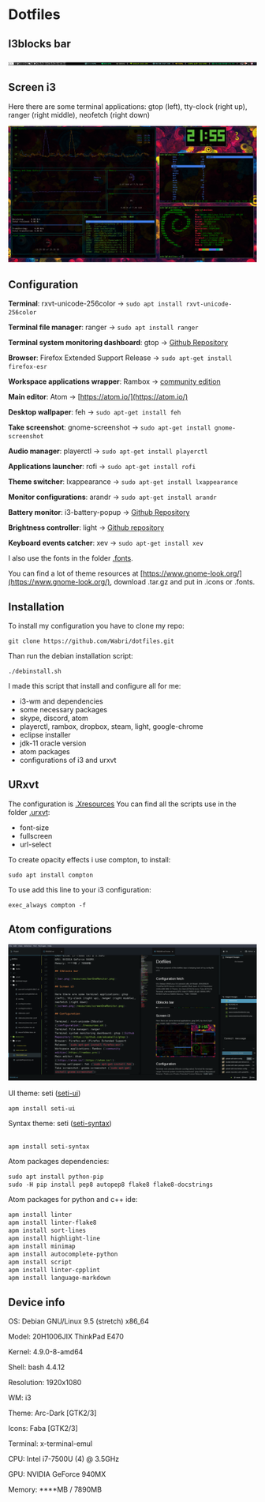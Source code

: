 # Dotfiles

## I3blocks bar

![bar.png](resources/barOneMonitor.png)

## Screen i3

Here there are some terminal applications: gtop (left), tty-clock (right up), ranger (right middle), neofetch (right down)

![screen.png](resources/screenOneMonitor.png)

## Configuration

**Terminal**: rxvt-unicode-256color -> `sudo apt install rxvt-unicode-256color`

**Terminal file manager**: ranger -> `sudo apt install ranger`

**Terminal system monitoring dashboard**: gtop -> [Github Repository](https://github.com/aksakalli/gtop)

**Browser**: Firefox Extended Support Release -> `sudo apt-get install firefox-esr`

**Workspace applications wrapper**: Rambox -> [community edition](https://rambox.pro)

**Main editor**: Atom -> [https://atom.io/](https://atom.io/)

**Desktop wallpaper**: feh -> `sudo apt-get install feh`

**Take screenshot**: gnome-screenshot -> `sudo apt-get install gnome-screenshot`

**Audio manager**: playerctl -> `sudo apt-get install playerctl`

**Applications launcher**: rofi -> `sudo apt-get install rofi`

**Theme switcher**: lxappearance -> `sudo apt-get install lxappearance`

**Monitor configurations**: arandr -> `sudo apt-get install arandr`

**Battery monitor**: i3-battery-popup -> [Github Repository](https://github.com/rjekker/i3-battery-popup)

**Brightness controller**: light -> [Github repository](https://github.com/haikarainen/light)

**Keyboard events catcher**: xev -> `sudo apt-get install xev`

I also use the fonts in the folder [.fonts](.fonts/).

You can find a lot of theme resources at [https://www.gnome-look.org/](https://www.gnome-look.org/), download .tar.gz and put in .icons or .fonts.

## Installation

To install my configuration you have to clone my repo:
```
git clone https://github.com/Wabri/dotfiles.git
```
Than run the debian installation script:
```
./debinstall.sh
```
I made this script that install and configure all for me:
- i3-wm and dependencies
- some necessary packages
- skype, discord, atom
- playerctl, rambox, dropbox, steam, light, google-chrome
- eclipse installer
- jdk-11 oracle version
- atom packages
- configurations of i3 and urxvt

## URxvt

The configuration is [.Xresources](.Xresources)
You can find all the scripts use in the folder [.urxvt](.urxvt/):
- font-size
- fullscreen
- url-select

To create opacity effects i use compton, to install:
```
sudo apt install compton
```
To use add this line to your i3 configuration:
```
exec_always compton -f
```

## Atom configurations

![atomView.png](resources/atomView.png)

UI theme: seti ([seti-ui](https://atom.io/themes/seti-ui))
```
apm install seti-ui
```
Syntax theme: seti ([seti-syntax](https://atom.io/themes/seti-syntax))
```

apm install seti-syntax
```

Atom packages dependencies:
```
sudo apt install python-pip
sudo -H pip install pep8 autopep8 flake8 flake8-docstrings
```
Atom packages for python and c++ ide:
```
apm install linter
apm install linter-flake8
apm install sort-lines
apm install highlight-line
apm install minimap
apm install autocomplete-python
apm install script
apm install linter-cpplint
apm install language-markdown
```

## Device info

OS: Debian GNU/Linux 9.5 (stretch) x86_64

Model: 20H1006JIX ThinkPad E470

Kernel: 4.9.0-8-amd64

Shell: bash 4.4.12

Resolution: 1920x1080

WM: i3

Theme: Arc-Dark [GTK2/3]

Icons: Faba [GTK2/3]

Terminal: x-terminal-emul

CPU: Intel i7-7500U (4) @ 3.5GHz

GPU: NVIDIA GeForce 940MX

Memory: ****MB / 7890MB
